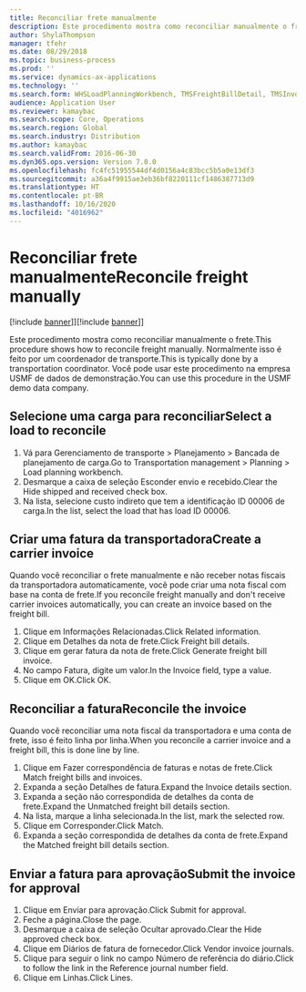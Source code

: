 ```yaml
---
title: Reconciliar frete manualmente
description: Este procedimento mostra como reconciliar manualmente o frete.
author: ShylaThompson
manager: tfehr
ms.date: 08/29/2018
ms.topic: business-process
ms.prod: ''
ms.service: dynamics-ax-applications
ms.technology: ''
ms.search.form: WHSLoadPlanningWorkbench, TMSFreightBillDetail, TMSInvoiceTable, TMSFreightBillInvoiceReconcile, TMSInvoiceJournal, LedgerJournalTable, LedgerJournalTransDaily, TMSFBDetailReconcile
audience: Application User
ms.reviewer: kamaybac
ms.search.scope: Core, Operations
ms.search.region: Global
ms.search.industry: Distribution
ms.author: kamaybac
ms.search.validFrom: 2016-06-30
ms.dyn365.ops.version: Version 7.0.0
ms.openlocfilehash: fc4fc51955544df4d0156a4c83bcc5b5a0e13df3
ms.sourcegitcommit: a36a4f9915ae3eb36bf8220111cf1486387713d9
ms.translationtype: HT
ms.contentlocale: pt-BR
ms.lasthandoff: 10/16/2020
ms.locfileid: "4016962"
---
```

# <a name="reconcile-freight-manually"></a><span data-ttu-id="d79b8-103">Reconciliar frete manualmente</span><span class="sxs-lookup"><span data-stu-id="d79b8-103">Reconcile freight manually</span></span>

<span data-ttu-id="d79b8-104">[!include [banner](../../includes/banner.md)]]</span><span class="sxs-lookup"><span data-stu-id="d79b8-104">[!include [banner](../../includes/banner.md)]]</span></span>

<span data-ttu-id="d79b8-105">Este procedimento mostra como reconciliar manualmente o frete.</span><span class="sxs-lookup"><span data-stu-id="d79b8-105">This procedure shows how to reconcile freight manually.</span></span> <span data-ttu-id="d79b8-106">Normalmente isso é feito por um coordenador de transporte.</span><span class="sxs-lookup"><span data-stu-id="d79b8-106">This is typically done by a transportation coordinator.</span></span> <span data-ttu-id="d79b8-107">Você pode usar este procedimento na empresa USMF de dados de demonstração.</span><span class="sxs-lookup"><span data-stu-id="d79b8-107">You can use this procedure in the USMF demo data company.</span></span>


## <a name="select-a-load-to-reconcile"></a><span data-ttu-id="d79b8-108">Selecione uma carga para reconciliar</span><span class="sxs-lookup"><span data-stu-id="d79b8-108">Select a load to reconcile</span></span>
1. <span data-ttu-id="d79b8-109">Vá para Gerenciamento de transporte > Planejamento > Bancada de planejamento de carga.</span><span class="sxs-lookup"><span data-stu-id="d79b8-109">Go to Transportation management > Planning > Load planning workbench.</span></span>
2. <span data-ttu-id="d79b8-110">Desmarque a caixa de seleção Esconder envio e recebido.</span><span class="sxs-lookup"><span data-stu-id="d79b8-110">Clear the Hide shipped and received check box.</span></span> 
3. <span data-ttu-id="d79b8-111">Na lista, selecione custo indireto que tem a identificação ID 00006 de carga.</span><span class="sxs-lookup"><span data-stu-id="d79b8-111">In the list, select the load that has load ID 00006.</span></span>

## <a name="create-a-carrier-invoice"></a><span data-ttu-id="d79b8-112">Criar uma fatura da transportadora</span><span class="sxs-lookup"><span data-stu-id="d79b8-112">Create a carrier invoice</span></span>
<span data-ttu-id="d79b8-113">Quando você reconciliar o frete manualmente e não receber notas fiscais da transportadora automaticamente, você pode criar uma nota fiscal com base na conta de frete.</span><span class="sxs-lookup"><span data-stu-id="d79b8-113">If you reconcile freight manually and don't receive carrier invoices automatically, you can create an invoice based on the freight bill.</span></span>  
1. <span data-ttu-id="d79b8-114">Clique em Informações Relacionadas.</span><span class="sxs-lookup"><span data-stu-id="d79b8-114">Click Related information.</span></span>
2. <span data-ttu-id="d79b8-115">Clique em Detalhes da nota de frete.</span><span class="sxs-lookup"><span data-stu-id="d79b8-115">Click Freight bill details.</span></span>
3. <span data-ttu-id="d79b8-116">Clique em gerar fatura da nota de frete.</span><span class="sxs-lookup"><span data-stu-id="d79b8-116">Click Generate freight bill invoice.</span></span>
4. <span data-ttu-id="d79b8-117">No campo Fatura, digite um valor.</span><span class="sxs-lookup"><span data-stu-id="d79b8-117">In the Invoice field, type a value.</span></span>
5. <span data-ttu-id="d79b8-118">Clique em OK.</span><span class="sxs-lookup"><span data-stu-id="d79b8-118">Click OK.</span></span>

## <a name="reconcile-the-invoice"></a><span data-ttu-id="d79b8-119">Reconciliar a fatura</span><span class="sxs-lookup"><span data-stu-id="d79b8-119">Reconcile the invoice</span></span>
<span data-ttu-id="d79b8-120">Quando você reconciliar uma nota fiscal da transportadora e uma conta de frete, isso é feito linha por linha.</span><span class="sxs-lookup"><span data-stu-id="d79b8-120">When you reconcile a carrier invoice and a freight bill, this is done line by line.</span></span>  
1. <span data-ttu-id="d79b8-121">Clique em Fazer correspondência de faturas e notas de frete.</span><span class="sxs-lookup"><span data-stu-id="d79b8-121">Click Match freight bills and invoices.</span></span>
2. <span data-ttu-id="d79b8-122">Expanda a seção Detalhes de fatura.</span><span class="sxs-lookup"><span data-stu-id="d79b8-122">Expand the Invoice details section.</span></span>
3. <span data-ttu-id="d79b8-123">Expanda a seção não correspondida de detalhes da conta de frete.</span><span class="sxs-lookup"><span data-stu-id="d79b8-123">Expand the Unmatched freight bill details section.</span></span>
4. <span data-ttu-id="d79b8-124">Na lista, marque a linha selecionada.</span><span class="sxs-lookup"><span data-stu-id="d79b8-124">In the list, mark the selected row.</span></span>
5. <span data-ttu-id="d79b8-125">Clique em Corresponder.</span><span class="sxs-lookup"><span data-stu-id="d79b8-125">Click Match.</span></span>
6. <span data-ttu-id="d79b8-126">Expanda a seção correspondida de detalhes da conta de frete.</span><span class="sxs-lookup"><span data-stu-id="d79b8-126">Expand the Matched freight bill details section.</span></span>

## <a name="submit-the-invoice-for-approval"></a><span data-ttu-id="d79b8-127">Enviar a fatura para aprovação</span><span class="sxs-lookup"><span data-stu-id="d79b8-127">Submit the invoice for approval</span></span>
1. <span data-ttu-id="d79b8-128">Clique em Enviar para aprovação.</span><span class="sxs-lookup"><span data-stu-id="d79b8-128">Click Submit for approval.</span></span>
2. <span data-ttu-id="d79b8-129">Feche a página.</span><span class="sxs-lookup"><span data-stu-id="d79b8-129">Close the page.</span></span>
3. <span data-ttu-id="d79b8-130">Desmarque a caixa de seleção Ocultar aprovado.</span><span class="sxs-lookup"><span data-stu-id="d79b8-130">Clear the Hide approved check box.</span></span> 
4. <span data-ttu-id="d79b8-131">Clique em Diários de fatura de fornecedor.</span><span class="sxs-lookup"><span data-stu-id="d79b8-131">Click Vendor invoice journals.</span></span>
5. <span data-ttu-id="d79b8-132">Clique para seguir o link no campo Número de referência do diário.</span><span class="sxs-lookup"><span data-stu-id="d79b8-132">Click to follow the link in the Reference journal number field.</span></span>
6. <span data-ttu-id="d79b8-133">Clique em Linhas.</span><span class="sxs-lookup"><span data-stu-id="d79b8-133">Click Lines.</span></span>

